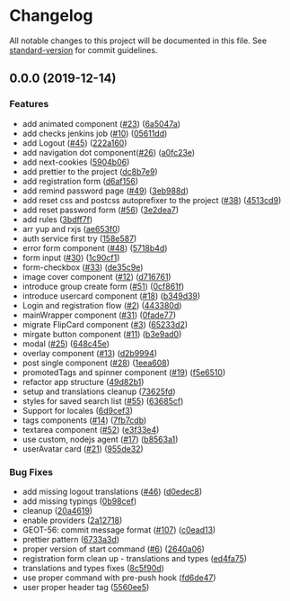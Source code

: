 # Changelog

All notable changes to this project will be documented in this file. See [standard-version](https://github.com/conventional-changelog/standard-version) for commit guidelines.

## 0.0.0 (2019-12-14)


### Features

* add animated component ([#23](https://github.com/mariusz-kabala/gtms-frontend/issues/23)) ([6a5047a](https://github.com/mariusz-kabala/gtms-frontend/commit/6a5047a5b26c9851a1ef4a3d470466aabbdd7105))
* add checks jenkins job ([#10](https://github.com/mariusz-kabala/gtms-frontend/issues/10)) ([05611dd](https://github.com/mariusz-kabala/gtms-frontend/commit/05611dd54671255b50a1b02a8e31f23042f69d75))
* add Logout ([#45](https://github.com/mariusz-kabala/gtms-frontend/issues/45)) ([222a160](https://github.com/mariusz-kabala/gtms-frontend/commit/222a1609a92065b4a8d5343caf88f8949fd5fc35))
* add navigation dot component([#26](https://github.com/mariusz-kabala/gtms-frontend/issues/26)) ([a0fc23e](https://github.com/mariusz-kabala/gtms-frontend/commit/a0fc23e83e6dbcc57228934e0cabaddaceee540c))
* add next-cookies ([5904b06](https://github.com/mariusz-kabala/gtms-frontend/commit/5904b06d42dd939d8cbdbd75f09543d4ff94a674))
* add prettier to the project ([dc8b7e9](https://github.com/mariusz-kabala/gtms-frontend/commit/dc8b7e9e1695e3709138564a4514f6ed40f10197))
* add registration form ([d6af156](https://github.com/mariusz-kabala/gtms-frontend/commit/d6af1568eec45b23f46dc818f9efc2f667a3af24))
* add remind password page ([#49](https://github.com/mariusz-kabala/gtms-frontend/issues/49)) ([3eb988d](https://github.com/mariusz-kabala/gtms-frontend/commit/3eb988dda995b732efe30c0a0688fe1fb45c3432))
* add reset css and postcss autoprefixer to the project ([#38](https://github.com/mariusz-kabala/gtms-frontend/issues/38)) ([4513cd9](https://github.com/mariusz-kabala/gtms-frontend/commit/4513cd9e3e594afcb5bd96d54fec8524d71d4b09))
* add reset password form ([#56](https://github.com/mariusz-kabala/gtms-frontend/issues/56)) ([3e2dea7](https://github.com/mariusz-kabala/gtms-frontend/commit/3e2dea70dd2cb5ead5d9008ec9a1b46196f86e96))
* add rules ([3bdff7f](https://github.com/mariusz-kabala/gtms-frontend/commit/3bdff7f4f2a2a794d309ccc25a5184ece7ad99a7))
* arr yup and rxjs ([ae653f0](https://github.com/mariusz-kabala/gtms-frontend/commit/ae653f03903e6997dc2c177483ab96c081058a35))
* auth service first try ([158e587](https://github.com/mariusz-kabala/gtms-frontend/commit/158e587b28577a31df61e09958a6439ebc3dde76))
* error form component ([#48](https://github.com/mariusz-kabala/gtms-frontend/issues/48)) ([5718b4d](https://github.com/mariusz-kabala/gtms-frontend/commit/5718b4d84014bbddd89fa63acfcd7e81dd377dc1))
* form input ([#30](https://github.com/mariusz-kabala/gtms-frontend/issues/30)) ([1c90cf1](https://github.com/mariusz-kabala/gtms-frontend/commit/1c90cf10586d7d5bcc3847564dc56a545cb171a9))
* form-checkbox ([#33](https://github.com/mariusz-kabala/gtms-frontend/issues/33)) ([de35c9e](https://github.com/mariusz-kabala/gtms-frontend/commit/de35c9e7546d4b24c07c2819857985b62dd795bf))
* image cover component ([#12](https://github.com/mariusz-kabala/gtms-frontend/issues/12)) ([d716761](https://github.com/mariusz-kabala/gtms-frontend/commit/d7167617a2d5321bba240354489ffeabbde1c083))
* introduce group create form ([#51](https://github.com/mariusz-kabala/gtms-frontend/issues/51)) ([0cf861f](https://github.com/mariusz-kabala/gtms-frontend/commit/0cf861f7925ff0d9016769800e2ebe5afd7268d2))
* introduce usercard component ([#18](https://github.com/mariusz-kabala/gtms-frontend/issues/18)) ([b349d39](https://github.com/mariusz-kabala/gtms-frontend/commit/b349d39aa0a4b518363c5e94f620b7235d87d658))
* Login and registration flow ([#2](https://github.com/mariusz-kabala/gtms-frontend/issues/2)) ([443380d](https://github.com/mariusz-kabala/gtms-frontend/commit/443380de0d1842569e1480344a000388aba8a1fd))
* mainWrapper component ([#31](https://github.com/mariusz-kabala/gtms-frontend/issues/31)) ([0fade77](https://github.com/mariusz-kabala/gtms-frontend/commit/0fade7798e20bdda621dfc4ec98f0eec0931a915))
* migrate FlipCard component ([#3](https://github.com/mariusz-kabala/gtms-frontend/issues/3)) ([65233d2](https://github.com/mariusz-kabala/gtms-frontend/commit/65233d20fe1dc5c1b75576bb77a0a7066f42867a))
* mirgate button component ([#11](https://github.com/mariusz-kabala/gtms-frontend/issues/11)) ([b3e9ad0](https://github.com/mariusz-kabala/gtms-frontend/commit/b3e9ad06dad5fb43ee8ed70162cb5d4a88434256))
* modal ([#25](https://github.com/mariusz-kabala/gtms-frontend/issues/25)) ([648c45e](https://github.com/mariusz-kabala/gtms-frontend/commit/648c45e4583e7ce7353852877f60f5a92f80ed6b))
* overlay component ([#13](https://github.com/mariusz-kabala/gtms-frontend/issues/13)) ([d2b9994](https://github.com/mariusz-kabala/gtms-frontend/commit/d2b9994f78e4c4bb81b57b7f3de161003030f18c))
* post single component ([#28](https://github.com/mariusz-kabala/gtms-frontend/issues/28)) ([1eea608](https://github.com/mariusz-kabala/gtms-frontend/commit/1eea6080e18fecce3bd3aba321a79a3f46f8c21d))
* promotedTags and spinner component ([#19](https://github.com/mariusz-kabala/gtms-frontend/issues/19)) ([f5e6510](https://github.com/mariusz-kabala/gtms-frontend/commit/f5e6510025570257cc1a25e45e8f87d4410e21f2))
* refactor app structure ([49d82b1](https://github.com/mariusz-kabala/gtms-frontend/commit/49d82b1fdf3628984859955cf3b601025a56719f))
* setup and translations cleanup ([73625fd](https://github.com/mariusz-kabala/gtms-frontend/commit/73625fdaab2ffb780ca83498f7a0880f8eaf9419))
* styles for saved search list ([#55](https://github.com/mariusz-kabala/gtms-frontend/issues/55)) ([63685cf](https://github.com/mariusz-kabala/gtms-frontend/commit/63685cf1afe4784d504c8b22bdfb4b578f05b9d9))
* Support for locales ([6d9cef3](https://github.com/mariusz-kabala/gtms-frontend/commit/6d9cef32db4965ef9b5384758adef223afd9c408))
* tags components ([#14](https://github.com/mariusz-kabala/gtms-frontend/issues/14)) ([7fb7cdb](https://github.com/mariusz-kabala/gtms-frontend/commit/7fb7cdb8374eea045c60bbf5c406c5256fffd750))
* textarea component ([#52](https://github.com/mariusz-kabala/gtms-frontend/issues/52)) ([e3f33e4](https://github.com/mariusz-kabala/gtms-frontend/commit/e3f33e45edccb09ce9749a8dacae6cd9293dcce5))
* use custom, nodejs agent ([#17](https://github.com/mariusz-kabala/gtms-frontend/issues/17)) ([b8563a1](https://github.com/mariusz-kabala/gtms-frontend/commit/b8563a1f2ca36e0525f2d498820adf50ad44c326))
* userAvatar card ([#21](https://github.com/mariusz-kabala/gtms-frontend/issues/21)) ([955de32](https://github.com/mariusz-kabala/gtms-frontend/commit/955de3276742e1d23335b6da99c3ad018175f7d5))


### Bug Fixes

* add missing logout translations ([#46](https://github.com/mariusz-kabala/gtms-frontend/issues/46)) ([d0edec8](https://github.com/mariusz-kabala/gtms-frontend/commit/d0edec8e81b52d0ed1a125194e66d0788570b526))
* add missing typings ([0b98cef](https://github.com/mariusz-kabala/gtms-frontend/commit/0b98cef783729fac7cc60fd0213de8853b5470ca))
* cleanup ([20a4619](https://github.com/mariusz-kabala/gtms-frontend/commit/20a46199f86221765f29d5a156b09310bef9f6ee))
* enable providers ([2a12718](https://github.com/mariusz-kabala/gtms-frontend/commit/2a12718dd9aadb0e10d63ef82131c318a9138428))
* GEOT-56: commit message format ([#107](https://github.com/mariusz-kabala/gtms-frontend/issues/107)) ([c0ead13](https://github.com/mariusz-kabala/gtms-frontend/commit/c0ead13ca190e8afa651d96784a6b8e9893071c0))
* prettier pattern ([6733a3d](https://github.com/mariusz-kabala/gtms-frontend/commit/6733a3dec7b399eddd85414495733f4b1bbac983))
* proper version of start command ([#6](https://github.com/mariusz-kabala/gtms-frontend/issues/6)) ([2640a06](https://github.com/mariusz-kabala/gtms-frontend/commit/2640a0663966fc175aaa062cb9b1e7b56356a500))
* registration form clean up - translations and types ([ed4fa75](https://github.com/mariusz-kabala/gtms-frontend/commit/ed4fa7526ed90774c308d2dffac0623ed37b106c))
* translations and types fixes ([8c5f90d](https://github.com/mariusz-kabala/gtms-frontend/commit/8c5f90d757a983a09c8921ab0ce5a8ec5a7ce0eb))
* use proper command with pre-push hook ([fd6de47](https://github.com/mariusz-kabala/gtms-frontend/commit/fd6de47d2ff11b607edb78b62159840c15248d79))
* user proper header tag ([5560ee5](https://github.com/mariusz-kabala/gtms-frontend/commit/5560ee5d6b785b0caa21e2297d6891d51470b9fc))
